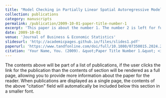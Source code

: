 ```yaml
---
title: "Model Checking in Partially Linear Spatial Autoregressive Models"
collection: publications
category: manuscripts
permalink: /publication/2009-10-01-paper-title-number-1
excerpt: 'This paper is about the number 1. The number 2 is left for future work.'
date: 2009-10-01
venue: 'Journal of Business & Economic Statistics'
slidesurl: 'http://academicpages.github.io/files/slides1.pdf'
paperurl: 'https://www.tandfonline.com/doi/full/10.1080/07350015.2024.2301958'
citation: 'Your Name, You. (2009). &quot;Paper Title Number 1.&quot; <i>Journal 1</i>. 1(1).'
---
```


The contents above will be part of a list of publications, if the user clicks the link for the publication than the contents of section will be rendered as a full page, allowing you to provide more information about the paper for the reader. When publications are displayed as a single page, the contents of the above "citation" field will automatically be included below this section in a smaller font.
